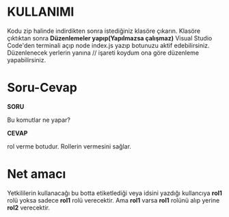 # KULLANIMI
Kodu zip halinde indirdikten sonra istediğiniz klasöre çıkarın. Klasöre çıktıktan sonra **Düzenlemeler yapıp(Yapılmazsa çalışmaz)** Visual Studio Code'den terminali açıp node index.js yazıp botunuzu aktif edebilirsiniz. 
Düzenlenecek yerlerin yanına // işareti koydum ona göre düzenleme yapabilirsiniz.
 
# Soru-Cevap

**SORU**

Bu komutlar ne yapar?

**CEVAP** 

rol verme botudur. Rollerin vermesini sağlar.


# **Net amacı**

Yetkililerin kullanacağı bu botta etiketlediği veya idsini yazdığı kullancıya **rol1** rolü yoksa sadece **rol1** rolü verecektir. Ama **rol1** varsa **rol1** rolünü alıp yerine **rol2** verecektir.



